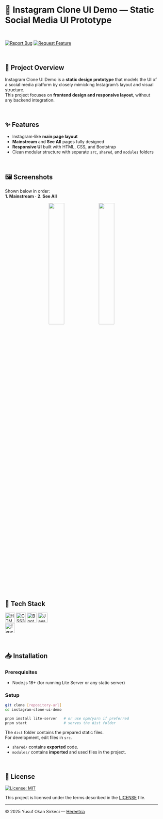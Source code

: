 # 📱 Instagram Clone UI Demo — Static Social Media UI Prototype

<br>

[![Report Bug](https://img.shields.io/badge/🐛_Report_Bug-red?style=for-the-badge)](../../issues/new?labels=bug)
[![Request Feature](https://img.shields.io/badge/✨_Request_Feature-blue?style=for-the-badge)](../../issues/new?labels=enhancement)

<br>

## 📌 Project Overview

Instagram Clone UI Demo is a **static design prototype** that models the UI of a social media platform by closely mimicking Instagram’s layout and visual structure.  
This project focuses on **frontend design and responsive layout**, without any backend integration.

<br>

## ✨ Features

- Instagram-like **main page layout**  
- **Mainstream** and **See All** pages fully designed  
- **Responsive UI** built with HTML, CSS, and Bootstrap  
- Clean modular structure with separate `src`, `shared`, and `modules` folders  

<br>

## 🖼️ Screenshots
Shown below in order:  
**1. Mainstream** · **2. See All**

<p align="center">
  <img src="./public/screenshots/mainstream.png" width="32%">
  <img src="./public/screenshots/see-all.png" width="32%">
</p>

<br>

## 🧰 Tech Stack

<p>
  <img src="https://img.shields.io/badge/HTML5-E34F26?style=for-the-badge&logo=html5&logoColor=white" alt="HTML5 Badge" height="32" />
  <img src="https://img.shields.io/badge/CSS3-1572B6?style=for-the-badge&logo=css3&logoColor=white" alt="CSS3 Badge" height="32" />
  <img src="https://img.shields.io/badge/Bootstrap-7952B3?style=for-the-badge&logo=bootstrap&logoColor=white" alt="Bootstrap Badge" height="32" />
  <img src="https://img.shields.io/badge/JavaScript-F7DF1E?style=for-the-badge&logo=javascript&logoColor=black" alt="JavaScript Badge" height="32" />
  <br>
  <img src="https://img.shields.io/badge/TypeScript-3178C6?style=for-the-badge&logo=typescript&logoColor=white" alt="TypeScript Badge" height="32" />
</p>

<br>

## 📥 Installation

### Prerequisites
- Node.js 18+ (for running Lite Server or any static server)

### Setup
```bash
git clone [repository-url]
cd instagram-clone-ui-demo

pnpm install lite-server   # or use npm/yarn if preferred
pnpm start                 # serves the dist folder
```

The `dist` folder contains the prepared static files.  
For development, edit files in `src`.  
- `shared/` contains **exported** code.  
- `modules/` contains **imported** and used files in the project.

<br>

## 📜 License

[![License: MIT](https://img.shields.io/badge/License-MIT-blue.svg)](LICENSE)

This project is licensed under the terms described in the [LICENSE](./LICENSE) file.

---

© 2025 Yusuf Okan Sirkeci — [Hereetria](https://github.com/Hereetria)
